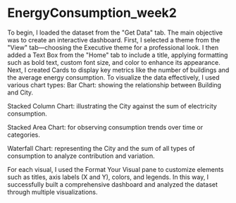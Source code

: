 # EnergyConsumption_week2
To begin, I loaded the dataset from the "Get Data" tab. The main objective was to create an interactive dashboard. First, I selected a theme from the "View" tab—choosing the Executive theme for a professional look. I then added a Text Box from the "Home" tab to include a title, applying formatting such as bold text, custom font size, and color to enhance its appearance.
Next, I created Cards to display key metrics like the number of buildings and the average energy consumption.
To visualize the data effectively, I used various chart types:
Bar Chart: showing the relationship between Building and City.

Stacked Column Chart: illustrating the City against the sum of electricity consumption.

Stacked Area Chart: for observing consumption trends over time or categories.

Waterfall Chart: representing the City and the sum of all types of consumption to analyze contribution and variation.

For each visual, I used the Format Your Visual pane to customize elements such as titles, axis labels (X and Y), colors, and legends.
In this way, I successfully built a comprehensive dashboard and analyzed the dataset through multiple visualizations.
